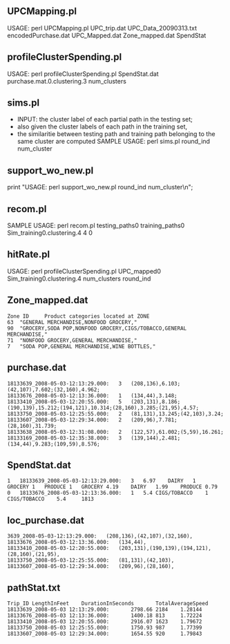 ## UPCMapping.pl ##
USAGE: perl UPCMapping.pl UPC_trip.dat UPC_Data_20090313.txt encodedPurchase.dat UPC_Mapped.dat Zone_mapped.dat SpendStat

## profileClusterSpending.pl ###
USAGE: perl profileClusterSpending.pl SpendStat.dat purchase.mat.0.clustering.3 num_clusters

## sims.pl ##
- INPUT: the cluster label of each partial path in the testing set;  
- also given the cluster labels of each path in the training set,  
- the similaritie between testing path and training path belonging to the same cluster are computed
SAMPLE USAGE: perl sims.pl round_ind num_cluster

## support_wo_new.pl ##
print "USAGE: perl support_wo_new.pl round_ind num_cluster\n"; 

## recom.pl ## 
SAMPLE USAGE: perl recom.pl testing_paths0 training_paths0 Sim_training0.clustering.4 4 0

## hitRate.pl ##
USAGE: perl profileClusterSpending.pl UPC_mapped0 Sim_training0.clustering.4 num_clusters round_ind

## Zone_mapped.dat ##
```
Zone ID 	Product categories located at ZONE	
63	"GENERAL MERCHANDISE,NONFOOD GROCERY,"	
90	"GROCERY,SODA POP,NONFOOD GROCERY,CIGS/TOBACCO,GENERAL MERCHANDISE,"	
71	"NONFOOD GROCERY,GENERAL MERCHANDISE,"	
7	"SODA POP,GENERAL MERCHANDISE,WINE BOTTLES,"	
```

## purchase.dat ##
```
18133639_2008-05-03-12:13:29.000:	3	(208,136),6.103;(42,107),7.602;(32,160),4.962;
18133676_2008-05-03-12:13:36.000:	1	(134,44),3.148;
18133410_2008-05-03-12:20:55.000:	5	(203,131),8.186;(190,139),15.212;(194,121),10.314;(28,160),3.285;(21,95),4.57;
18133750_2008-05-03-12:25:55.000:	2	(81,131),13.245;(42,103),3.24;
18133607_2008-05-03-12:29:34.000:	2	(209,96),7.781;(28,160),31.739;
18133638_2008-05-03-12:31:08.000:	2	(122,57),61.002;(5,59),16.261;
18133169_2008-05-03-12:35:38.000:	3	(139,144),2.481;(134,44),9.283;(109,59),8.576;
```

## SpendStat.dat ##
```
1	18133639_2008-05-03-12:13:29.000:	3	6.97	DAIRY	1	GROCERY	1	PRODUCE	1	GROCERY	4.19	DAIRY	1.99	PRODUCE	0.79			
0	18133676_2008-05-03-12:13:36.000:	1	5.4	CIGS/TOBACCO	1	CIGS/TOBACCO	5.4		1813
```

## loc_purchase.dat ##
```
3639_2008-05-03-12:13:29.000:	(208,136),(42,107),(32,160),
18133676_2008-05-03-12:13:36.000:	(134,44),
18133410_2008-05-03-12:20:55.000:	(203,131),(190,139),(194,121),(28,160),(21,95),
18133750_2008-05-03-12:25:55.000:	(81,131),(42,103),
18133607_2008-05-03-12:29:34.000:	(209,96),(28,160),
```

## pathStat.txt ##
```
Trip_ID LengthInFeet    DurationInSeconds       TotalAverageSpeed
18133639_2008-05-03 12:13:29.000:       2798.66 2184    1.28144
18133676_2008-05-03 12:13:36.000:       1400.18 813     1.72224
18133410_2008-05-03 12:20:55.000:       2916.07 1623    1.79672
18133750_2008-05-03 12:25:55.000:       1750.93 987     1.77399
18133607_2008-05-03 12:29:34.000:       1654.55 920     1.79843
```							
